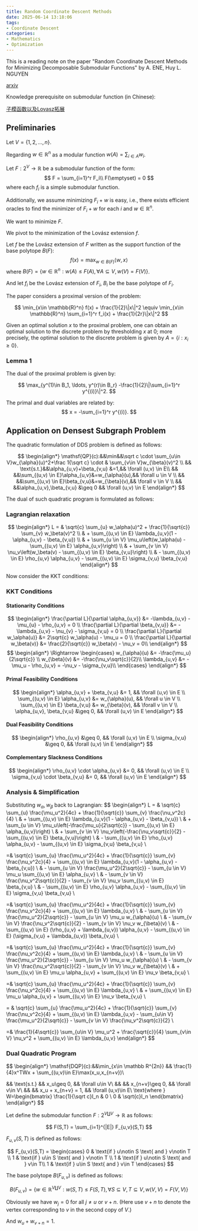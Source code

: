 ```yaml
---
title: Random Coordinate Descent Methods
date: 2025-06-14 13:18:06
tags:
- Coordinate Descent
categories:
- Mathematics
- Optimization
---
```


This is a reading note on the paper "Random Coordinate Descent Methods for Minimizing Decomposable Submodular Functions" by A. ENE, Huy L. NGUYEN

[arxiv](https://arxiv.org/abs/1502.02643)

Knowledge prerequisite on submodular function (in Chinese):

[子模函数以及Lovasz拓展](https://notdesigned.github.io/2025/06/11/%E5%AD%90%E6%A8%A1%E5%87%BD%E6%95%B0%E4%BB%A5%E5%8F%8ALovasz%E6%8B%93%E5%B1%95/)

## Preliminaries

Let $V = \{1,2,\ldots, n\}$. 

Regarding $w\in \mathbb{R}^n$ as a modular function $w(A) = \sum_{i\in A} w_i$.

Let $F: 2^V \to \mathbb{R}$ be a submodular function of the form:
$$
F = \sum_{i=1}^r F_i\\
F(\emptyset) = 0
$$
where each $f_i$ is a simple submodular function.

Additionally, we assume minimizing $F_i+w$ is easy, i.e., there exists efficient oracles to find the minimizer of $F_i + w$ for each $i$ and $w\in \mathbb R^n$.

We want to minimize $F$.

We pivot to the minimization of the Lovász extension $f$.

Let $f$ be the Lovász extension of $F$ written as the support function of the base polytope $B(F)$:
$$
f(x) = \max_{w\in B(F)} \langle w, x \rangle
$$
where $B(F) = \{w\in \mathbb{R}^n: w(A) \leq F(A), \forall A\subseteq V, w(V)=F(V)\}$.

And let $f_i$ be the Lovász extension of $F_i$, $B_i$ be the base polytope of $F_i$.

The paper considers a proximal version of the problem:

$$
\min_{x\in \mathbb{R}^n} f(x) + \frac{1}{2}\|x\|^2 \equiv \min_{x\in \mathbb{R}^n} \sum_{i=1}^r f_i(x) + \frac{1}{2r}\|x\|^2
$$

Given an optimal solution $x$ to the proximal problem, one can obtain an optimal solution to the discrete problem by thresholding $x$ at $0$; more precisely, the optimal solution to the discrete problem is given by $A = \{i: x_i \geq 0\}$.

### Lemma 1

The dual of the proximal problem is given by:

$$
\max_{y^(1)\in B_1, \ldots, y^(r)\in B_r} -\frac{1}{2}\|\sum_{i=1}^r y^{(i)}\|^2.
$$

The primal and dual variables are related by:
$$
x = -\sum_{i=1}^r y^{(i)}.
$$

## Application on Densest Subgraph Problem

The quadratic formulation of DDS problem is defined as follows:

$$
\begin{align*}
\mathsf{QP}(c):&&\min&&\sqrt c \cdot \sum_{u\in V}w_{\alpha}(u)^2+\frac 1{\sqrt c} \cdot & \sum_{v\in V}w_{\beta}(v)^2 \\
&& \text{s.t.}&&\alpha_{u,v}+\beta_{v,u} &=1,&& \forall (u,v) \in E\\
&& &&\sum_{(u,v) \in E}\alpha_{u,v}&=w_{\alpha}(u),&& \forall u \in V \\
&& &&\sum_{(u,v) \in E}\beta_{v,u}&=w_{\beta}(v),&& \forall v \in V \\
&& &&\alpha_{u,v},\beta_{v,u} &\geq 0 && \forall (u,v) \in E
\end{align*}
$$

The dual of such quadratic program is formulated as follows:

### Lagrangian relaxation
$$
\begin{align*}
L = & \sqrt{c} \sum_{u} w_\alpha(u)^2 + \frac{1}{\sqrt{c}} \sum_{v} w_\beta(v)^2 \\
& + \sum_{(u,v) \in E} \lambda_{u,v}(1 - \alpha_{u,v} - \beta_{v,u}) \\
& + \sum_{u \in V} \mu_u\left(w_\alpha(u) - \sum_{(u,v) \in E} \alpha_{u,v}\right) \\
& + \sum_{v \in V} \nu_v\left(w_\beta(v) - \sum_{(u,v) \in E} \beta_{v,u}\right) \\
& - \sum_{(u,v) \in E} \rho_{u,v} \alpha_{u,v} - \sum_{(u,v) \in E} \sigma_{v,u} \beta_{v,u}
\end{align*}
$$

Now consider the KKT conditions:

### KKT Conditions

#### Stationarity Conditions
$$
\begin{align*}
\frac{\partial L}{\partial \alpha_{u,v}} &= -\lambda_{u,v} - \mu_{u} - \rho_{u,v} = 0 \\
\frac{\partial L}{\partial \beta_{v,u}} &= -\lambda_{u,v} - \nu_{v} - \sigma_{v,u} = 0 \\
\frac{\partial L}{\partial w_\alpha(u)} &= 2\sqrt{c} w_\alpha(u) - \mu_u = 0 \\
\frac{\partial L}{\partial w_\beta(v)} &= \frac{2}{\sqrt{c}} w_\beta(v) - \nu_v = 0\\
\end{align*}
$$
$$
\begin{align*}
\Rightarrow 
\begin{cases}
w_{\alpha}(u) &= -\frac{\mu_u}{2\sqrt{c}} \\
w_{\beta}(v) &= -\frac{\nu_v\sqrt{c}}{2}\\
\lambda_{u,v} &= -\mu_u - \rho_{u,v} = -\nu_v - \sigma_{v,u}\\
\end{cases}
\end{align*}
$$

#### Primal Feasibility Conditions
$$
\begin{align*}
\alpha_{u,v} + \beta_{v,u} &= 1, && \forall (u,v) \in E \\
\sum_{(u,v) \in E} \alpha_{u,v} &= w_{\alpha}(u), && \forall u \in V \\
\sum_{(u,v) \in E} \beta_{v,u} &= w_{\beta}(v), && \forall v \in V \\
\alpha_{u,v}, \beta_{v,u} &\geq 0, && \forall (u,v) \in E
\end{align*}
$$

#### Dual Feasibility Conditions

$$
\begin{align*}
\rho_{u,v} &\geq 0, && \forall (u,v) \in E \\
\sigma_{v,u} &\geq 0, && \forall (u,v) \in E
\end{align*}
$$

#### Complementary Slackness Conditions
$$
\begin{align*}
\rho_{u,v} \cdot \alpha_{u,v} &= 0, && \forall (u,v) \in E \\
\sigma_{v,u} \cdot \beta_{v,u} &= 0, && \forall (u,v) \in E
\end{align*}
$$

### Analysis & Simplification

Substituting $w_{\alpha}, w_{\beta}$ back to Lagrangian:
$$
\begin{align*}
L = & \sqrt{c} \sum_{u} \frac{\mu_u^2}{4c} + \frac{1}{\sqrt{c}} \sum_{v} \frac{\nu_v^2c}{4} \\
& + \sum_{(u,v) \in E} \lambda_{u,v}(1 - \alpha_{u,v} - \beta_{v,u}) \\
& + \sum_{u \in V} \mu_u\left(-\frac{\mu_u}{2\sqrt{c}} - \sum_{(u,v) \in E} \alpha_{u,v}\right) \\
& + \sum_{v \in V} \nu_v\left(-\frac{\nu_v\sqrt{c}}{2} - \sum_{(u,v) \in E} \beta_{v,u}\right) \\
& - \sum_{(u,v) \in E} \rho_{u,v} \alpha_{u,v} - \sum_{(u,v) \in E} \sigma_{v,u} \beta_{v,u} \\

=& \sqrt{c} \sum_{u} \frac{\mu_u^2}{4c} + \frac{1}{\sqrt{c}} \sum_{v} \frac{\nu_v^2c}{4} + \sum_{(u,v) \in E} \lambda_{u,v}(1 - \alpha_{u,v} - \beta_{v,u}) \\
& - \sum_{u \in V} \frac{\mu_u^2}{2\sqrt{c}} - \sum_{u \in V} \mu_u \sum_{(u,v) \in E} \alpha_{u,v} \\
& - \sum_{v \in V} \frac{\nu_v^2\sqrt{c}}{2} - \sum_{v \in V} \nu_v \sum_{(u,v) \in E} \beta_{v,u} \\
& - \sum_{(u,v) \in E} \rho_{u,v} \alpha_{u,v} - \sum_{(u,v) \in E} \sigma_{v,u} \beta_{v,u} \\

=& \sqrt{c} \sum_{u} \frac{\mu_u^2}{4c} + \frac{1}{\sqrt{c}} \sum_{v} \frac{\nu_v^2c}{4} + \sum_{(u,v) \in E} \lambda_{u,v} \\
& - \sum_{u \in V} \frac{\mu_u^2}{2\sqrt{c}} - \sum_{u \in V} \mu_u w_{\alpha}(u) \\
& - \sum_{v \in V} \frac{\nu_v^2\sqrt{c}}{2} - \sum_{v \in V} \nu_v w_{\beta}(v) \\
& - \sum_{(u,v) \in E} (\rho_{u,v} + \lambda_{u,v}) \alpha_{u,v} - \sum_{(u,v) \in E} (\sigma_{v,u} + \lambda_{u,v}) \beta_{v,u} \\

=& \sqrt{c} \sum_{u} \frac{\mu_u^2}{4c} + \frac{1}{\sqrt{c}} \sum_{v} \frac{\nu_v^2c}{4} + \sum_{(u,v) \in E} \lambda_{u,v} \\
& - \sum_{u \in V} \frac{\mu_u^2}{2\sqrt{c}} - \sum_{u \in V} \mu_u w_{\alpha}(u) \\
& - \sum_{v \in V} \frac{\nu_v^2\sqrt{c}}{2} - \sum_{v \in V} \nu_v w_{\beta}(v) \\
& + \sum_{(u,v) \in E} \mu_u  \alpha_{u,v} + \sum_{(u,v) \in E}  \nu_v \beta_{v,u} \\

=& \sqrt{c} \sum_{u} \frac{\mu_u^2}{4c} + \frac{1}{\sqrt{c}} \sum_{v} \frac{\nu_v^2c}{4} + \sum_{(u,v) \in E} \lambda_{u,v} \\
& + \sum_{(u,v) \in E} \mu_u  \alpha_{u,v} + \sum_{(u,v) \in E}  \nu_v \beta_{v,u} \\

= & \sqrt{c} \sum_{u} \frac{\mu_u^2}{4c} + \frac{1}{\sqrt{c}} \sum_{v} \frac{\nu_v^2c}{4} + \sum_{(u,v) \in E} \lambda_{u,v} - \sum_{u\in V} \frac{\mu_u^2}{2\sqrt{c}} - \sum_{v \in V} \frac{\nu_v^2\sqrt{c}}{2} \\

=& \frac{1}{4\sqrt{c}} \sum_{u\in V} \mu_u^2 + \frac{\sqrt{c}}{4} \sum_{v\in V} \nu_v^2 + \sum_{(u,v) \in E} \lambda_{u,v}
\end{align*}
$$

### Dual Quadratic Program

$$
\begin{align*}
\mathsf{DQP}(c):&&\min_{x\in \mathbb R^{2n}} && \frac{1}{4}x^TWx + \sum_{(u,v)\in E}\max(x_u,x_{n+v})\\

&& \text{s.t.} && x_u\geq 0, && \forall u\in V\\
&& && x_{n+v}\geq 0, && \forall v\in V\\
&& && x_u + x_{n+v} = 1, && \forall (u,v)\in E\\
\text{where } W=\begin{bmatrix}
\frac{1}{\sqrt c}I_n & 0 \\
0 & \sqrt{c}I_n
\end{bmatrix}
\end{align*}
$$

Let define the submodular function $F:2^{V\coprod V}\to \mathbb R$ as follows:

$$
F(S,T) = \sum_{i=1}^{|E|} F_{u,v}(S,T) 
$$

$F_{u,v}(S,T)$ is defined as follows:

$$
F_{u,v}(S,T) = \begin{cases}
0 & \text{if } u\notin S \text{ and } v\notin T \\
1 & \text{if } u\in S \text{ and } v\notin T \\
1 & \text{if } u\notin S \text{ and } v\in T\\
1 & \text{if } u\in S \text{ and } v\in T 
\end{cases}
$$

The base polytope $B(F_{u,v})$ is defined as follows:

$$
B(F_{u,v}) = \{w\in \mathbb{R}^{V\coprod V}: w(S,T) \leq F(S,T), \forall S\subseteq V, T\subseteq V, w(V,V)=F(V,V)\}
$$

Obviously we have $w_{j}=0$ for all $j\neq u \text{ or } {v+n}$. (Here use $v+n$ to denote the vertex corresponding to $v$ in the second copy of $V$.)

And $w_{u}+w_{v+n} = 1$.

